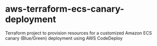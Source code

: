 # aws-terraform-ecs-canary-deployment
Terraform project to provision resources for a customized Amazon ECS canary (Blue/Green) deployment using AWS CodeDeploy
